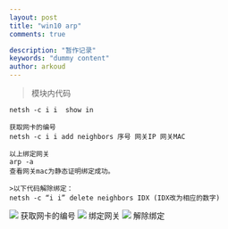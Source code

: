```yaml
---
layout: post
title: "win10 arp"
comments: true

description: "暂作记录"
keywords: "dummy content"
author: arkoud
---
```


>模块内代码

```vb.net
netsh -c i i  show in

获取网卡的编号
netsh -c i i add neighbors 序号 网关IP 网关MAC

以上绑定网关
arp -a
查看网关mac为静态证明绑定成功。

>以下代码解除绑定：
netsh -c “i i” delete neighbors IDX (IDX改为相应的数字)
```
 <img src="/assets/images/20190301_1.jpg"/>
 获取网卡的编号
  <img src="/assets/images/20190301_2.jpg"/>
  绑定网关
   <img src="/assets/images/20190301_3.jpg"/>
   解除绑定



